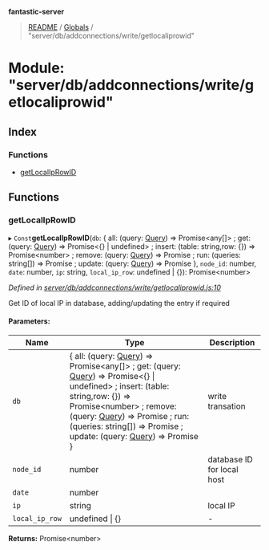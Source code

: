 **fantastic-server**

> [README](../README.md) / [Globals](../globals.md) / "server/db/addconnections/write/getlocaliprowid"

# Module: "server/db/addconnections/write/getlocaliprowid"

## Index

### Functions

* [getLocalIpRowID](_server_db_addconnections_write_getlocaliprowid_.md#getlocaliprowid)

## Functions

### getLocalIpRowID

▸ `Const`**getLocalIpRowID**(`db`: { all: (query: [Query](_packages_fantastic_utils_db_types_d_.md#query)) => Promise\<any[]> ; get: (query: [Query](_packages_fantastic_utils_db_types_d_.md#query)) => Promise\<{} \| undefined> ; insert: (table: string,row: {}) => Promise\<number> ; remove: (query: [Query](_packages_fantastic_utils_db_types_d_.md#query)) => Promise ; run: (queries: string[]) => Promise ; update: (query: [Query](_packages_fantastic_utils_db_types_d_.md#query)) => Promise  }, `node_id`: number, `date`: number, `ip`: string, `local_ip_row`: undefined \| {}): Promise\<number>

*Defined in [server/db/addconnections/write/getlocaliprowid.js:10](https://github.com/besimorhino/project-fantastic/blob/a9b4b41/server/db/addconnections/write/getlocaliprowid.js#L10)*

Get ID of local IP in database, adding/updating the entry if required

#### Parameters:

Name | Type | Description |
------ | ------ | ------ |
`db` | { all: (query: [Query](_packages_fantastic_utils_db_types_d_.md#query)) => Promise\<any[]> ; get: (query: [Query](_packages_fantastic_utils_db_types_d_.md#query)) => Promise\<{} \| undefined> ; insert: (table: string,row: {}) => Promise\<number> ; remove: (query: [Query](_packages_fantastic_utils_db_types_d_.md#query)) => Promise ; run: (queries: string[]) => Promise ; update: (query: [Query](_packages_fantastic_utils_db_types_d_.md#query)) => Promise  } | write transation |
`node_id` | number | database ID for local host |
`date` | number |  |
`ip` | string | local IP |
`local_ip_row` | undefined \| {} | - |

**Returns:** Promise\<number>
